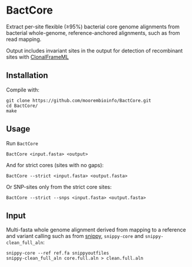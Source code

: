 # BactCore
Extract per-site flexible (≥95%) bacterial core genome alignments from bacterial whole-genome, reference-anchored alignments, such as from read mapping. 

Output includes invariant sites in the output for detection of recombinant sites with [ClonalFrameML](https://github.com/xavierdidelot/ClonalFrameML)




## Installation
Compile with:
```shell
git clone https://github.com/moorembioinfo/BactCore.git
cd BactCore/
make
```
## Usage

Run `BactCore`

```shell
BactCore <input.fasta> <output>
```


And for strict cores (sites with no gaps):
```shell
BactCore --strict <input.fasta> <output.fasta>
```
Or SNP-sites only from the strict core sites:
```shell
BactCore --strict --snps <input.fasta> <output.fasta>
```

## Input

Multi-fasta whole genome alignment derived from mapping to a reference and variant calling such as from [snippy](https://github.com/tseemann/snippy), `snippy-core` and `snippy-clean_full_aln`:

```shell
snippy-core --ref ref.fa snippyoutfiles 
snippy-clean_full_aln core.full.aln > clean.full.aln
```

